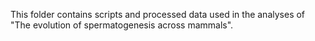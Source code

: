 This folder contains scripts and processed data used in the analyses of "The evolution of spermatogenesis across mammals".
